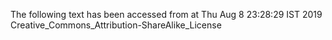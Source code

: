 The following text has been accessed from at Thu Aug 8 23:28:29 IST 2019
Creative_Commons_Attribution-ShareAlike_License
